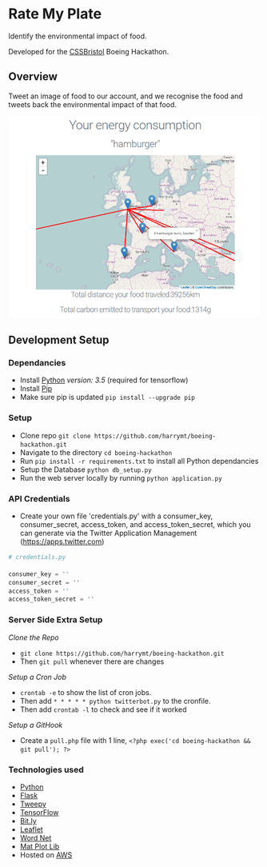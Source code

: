 # Rate My Plate

Identify the environmental impact of food.

Developed for the [CSSBristol](http://www.cssbristol.co.uk) Boeing Hackathon.

## Overview

Tweet an image of food to our account, and we recognise the food and tweets back the environmental impact of that food.

![screenshot.png](screenshot.png)

## Development Setup

### Dependancies

- Install [Python](https://www.python.org/) *version: 3.5* (required for tensorflow)
- Install [Pip](https://pypi.python.org/pypi/pip)
- Make sure pip is updated `pip install --upgrade pip`


### Setup

- Clone repo `git clone https://github.com/harrymt/boeing-hackathon.git`
- Navigate to the directory `cd boeing-hackathon`
- Run `pip install -r requirements.txt` to install all Python dependancies
- Setup the Database `python db_setup.py`
- Run the web server locally by running `python application.py`

### API Credentials
- Create your own file 'credentials.py' with a consumer_key, consumer_secret, access_token, and access_token_secret, which you can generate via the Twitter Application Management (https://apps.twitter.com)

```python
# credentials.py

consumer_key = ''
consumer_secret = ''
access_token = ''
access_token_secret = ''
```

### Server Side Extra Setup

*Clone the Repo*

- `git clone https://github.com/harrymt/boeing-hackathon.git`
- Then `git pull` whenever there are changes

*Setup a Cron Job*

- `crontab -e` to show the list of cron jobs.
- Then add `* * * * * python twitterbot.py` to the cronfile.
- Then add `crontab -l` to check and see if it worked

*Setup a GitHook*

- Create a `pull.php` file with 1 line, `<?php exec('cd boeing-hackathon && git pull'); ?>`


### Technologies used

- [Python](https://www.python.org/)
- [Flask](flask.pocoo.org)
- [Tweepy](https://github.com/tweepy/tweepy)
- [TensorFlow](https://www.tensorflow.org)
- [Bit.ly](https://bit.ly)
- [Leaflet](http://leafletjs.com/)
- [Word Net](https://wordnet.princeton.edu/)
- [Mat Plot Lib](http://matplotlib.org/xkcd/index.html)
- Hosted on [AWS](https://aws.amazon.com/)

